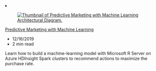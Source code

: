 <!-- This file is automatically generated by build/architectures/build_index.py. Any updates will be lost. -->

<!-- markdownlint-disable MD033 -->

<li class="grid-item item-column" data-categories="AI + Machine Learning Analytics ">
<article class="card">
    <div class="card-header has-margin-bottom-none" aria-hidden="true">
        <figure class="image diagram has-height-175 has-overflow-hidden level">
            <a href="/azure/architecture/solution-ideas/articles/predictive-marketing-campaigns-with-machine-learning-and-spark"><img src="/azure/architecture/browse/thumbs/predictive-marketing-campaigns-with-machine-learning-and-spark.png" class="diagram" alt="Thumbnail of Predictive Marketing with Machine Learning Architectural Diagram." data-linktype="relative-path"></a>
        </figure>
    </div>
    <div class="card-content">
        <a class="card-content-title has-margin-top-none" href="/azure/architecture/solution-ideas/articles/predictive-marketing-campaigns-with-machine-learning-and-spark">
            <p>Predictive Marketing with Machine Learning</p>
        </a>
        <ul class="card-content-metadata">
            <li>12/16/2019</li>
            <li>2 min read</li>
        </ul>
        <p class="card-content-description">Learn how to build a machine-learning model with Microsoft R Server on Azure HDInsight Spark clusters to recommend actions to maximize the purchase rate.</p>
        <div class="bottom-to-top-fade is-hidden-mobile"></div>
    </div>
</article>
</li>
